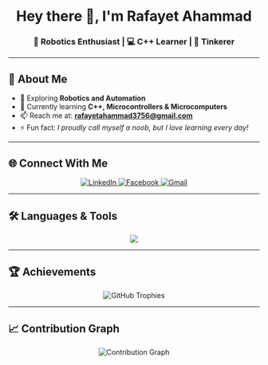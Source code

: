 <!-- Profile Header -->
<h1 align="center">Hey there 👋, I'm Rafayet Ahammad</h1>
<h3 align="center">🤖 Robotics Enthusiast | 💻 C++ Learner | 🔧 Tinkerer</h3>

---

## 🌟 About Me
- 🔭 Exploring **Robotics and Automation**  
- 🌱 Currently learning **C++, Microcontrollers & Microcomputers**  
- 📫 Reach me at: **rafayetahammad3756@gmail.com**  
- ⚡ Fun fact: *I proudly call myself a noob, but I love learning every day!*  

---

## 🌐 Connect With Me
<p align="center">
  <a href="https://www.linkedin.com/in/rafayet-ahammad-8292b1285" target="_blank">
    <img src="https://img.shields.io/badge/LinkedIn-0A66C2?style=for-the-badge&logo=linkedin&logoColor=white" alt="LinkedIn"/>
  </a>
  <a href="https://www.facebook.com/rafayet.ahammad" target="_blank">
    <img src="https://img.shields.io/badge/Facebook-1877F2?style=for-the-badge&logo=facebook&logoColor=white" alt="Facebook"/>
  </a>
  <a href="mailto:rafayetahammad3756@gmail.com" target="_blank">
    <img src="https://img.shields.io/badge/Gmail-D14836?style=for-the-badge&logo=gmail&logoColor=white" alt="Gmail"/>
  </a>
</p>

---

## 🛠️ Languages & Tools
<p align="center">
  <img src="https://skillicons.dev/icons?i=arduino,c,cpp,css,git,html,linux,matlab,vscode" />
</p>

---

## 🏆 Achievements
<p align="center">
  <img src="https://github-profile-trophy.vercel.app/?username=carbolicacid&theme=onestar&row=1&no-frame=true&margin-w=10" alt="GitHub Trophies"/>
</p>

---

## 📈 Contribution Graph
<p align="center">
  <img src="https://github-readme-activity-graph.vercel.app/graph?username=carbolicacid&theme=react-dark&hide_border=true" alt="Contribution Graph"/>
</p>
